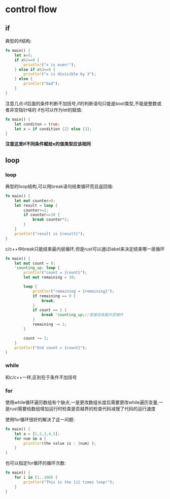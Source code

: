 # control flow

## if

典型的if结构:

```rust
fn main() {
	let x=5;
	if x%2==0 {
		println!("x is even!");
	} else if x%3==0 {
		println!("x is divisible by 3");
	} else {
		println!("bad");
	}
}
```

注意几点:if后面的条件判断不加括号,if的判断语句只能是bool类型,不能是整数或者非空指针啥的
if也可以作为let的赋值:

```rust
fn main() {
	let conditon = true;
    let x = if condition {2} else {3};
}
```

**注意这里if不同条件赋给x的值类型应该相同**

## loop

### loop

典型的loop结构,可以用break语句结束循环而且返回值:

```rust
fn main() {
	let mut counter=0;
	let result = loop {
		counter+=1;
		if counter==10 {
			break counter*2;
		}
	}
	println!("result is {result}");
}
```

c/c++中break只能结束最内层循环,但是rust可以通过label来决定结束哪一层循环

```rust
fn main() {
    let mut count = 0;
    'counting_up: loop {
        println!("count = {count}");
        let mut remaining = 10;

        loop {
            println!("remaining = {remaining}");
            if remaining == 9 {
                break;
            }
            if count == 2 {
                break 'counting_up;//直接结束最外层循环
            }
            remaining -= 1;
        }

        count += 1;
    }
    println!("End count = {count}");
}
```


### while

和c/c++一样,区别在于条件不加括号

### for

使用while循环遍历数组有个缺点,一是更改数组长度后需要更改while遍历变量,一是rust需要给数组增加运行时检查是否越界的检查代码减慢了代码的运行速度

使用for循环很好的解决了这一问题:

```rust
fn main() {
	let a = [1,2,3,4,5];
	for num in a {
		println!(the value is : {num} );
	}
}
```

也可以指定for循环的循环次数:

```rust
fn main() {
	for i in (1..100) {
		println!("This is the {i} times loop!");
	}
}
```
